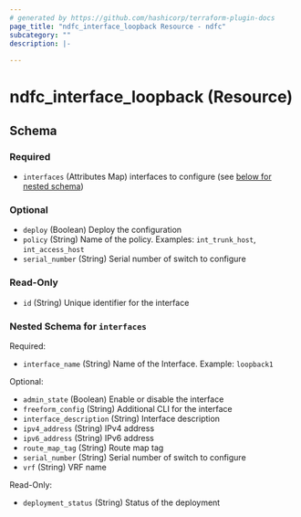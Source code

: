 ```yaml
---
# generated by https://github.com/hashicorp/terraform-plugin-docs
page_title: "ndfc_interface_loopback Resource - ndfc"
subcategory: ""
description: |-
  
---
```


# ndfc_interface_loopback (Resource)





<!-- schema generated by tfplugindocs -->
## Schema

### Required

- `interfaces` (Attributes Map) interfaces to configure (see [below for nested schema](#nestedatt--interfaces))

### Optional

- `deploy` (Boolean) Deploy the configuration
- `policy` (String) Name of the policy. Examples: `int_trunk_host`, `int_access_host`
- `serial_number` (String) Serial number of switch to configure

### Read-Only

- `id` (String) Unique identifier for the interface

<a id="nestedatt--interfaces"></a>
### Nested Schema for `interfaces`

Required:

- `interface_name` (String) Name of the Interface. Example: `loopback1`

Optional:

- `admin_state` (Boolean) Enable or disable the interface
- `freeform_config` (String) Additional CLI for the interface
- `interface_description` (String) Interface description
- `ipv4_address` (String) IPv4 address
- `ipv6_address` (String) IPv6 address
- `route_map_tag` (String) Route map tag
- `serial_number` (String) Serial number of switch to configure
- `vrf` (String) VRF name

Read-Only:

- `deployment_status` (String) Status of the deployment
